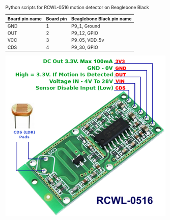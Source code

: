 
Python scripts for RCWL-0516 motion detector on Beaglebone Black

| Board pin name | Board pin | Beaglebone Black pin name |
|----------------|-----------| --------------------------|
| GND            | 1         | P9\_1, Ground             |
| OUT            | 2         | P9\_12, GPIO              |
| VCC            | 3         | P9\_05, VDD\_5v           |
| CDS            | 4         | P9\_30, GPIO              |

![pins](images/RCWL-0516.png)
